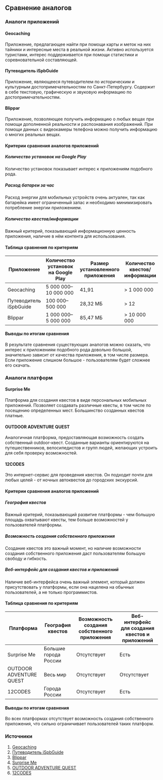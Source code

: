 ﻿## Сравнение аналогов

### Аналоги приложений
#### Geocaching

Приложение, предлагающее найти при помощи карты и меток на них тайники и интересные места в реальной жизни. Активно используется туристами, интерес поддерживается при помощи статистики и соревновательной составляющей.

#### Путеводитель iSpbGuide

Приложение, являющееся путеводителем по историческим и культурным достопримечательностям по Санкт-Петербургу. Содержит в себе текстовую, графическую и звуковую информацию по достопримечательностям.

#### Blippar

Приложение, позволяющее получить информацию о любых вещах при помощи дополненной реальности и распознавания изображений. При помощи данных с видеокамеры телефона можно получить информацию о многих реальных вещах.

#### Критерии сравнения аналогов приложений

##### Количество установок на Google Play

Количество установок показывает интерес к приложениям подобного рода.

##### Расход батареи за час

Расход энергии для мобильных устройств очень актуален, так как батарейка имеет ограниченный запас и необходимо минимизировать потребление энергии приложением.

##### Количество квестов/информации

Важный критерий, показывающий информационную ценность приложения, наличие в нём контента для использования.

#### Таблица сравнения по критериям

Приложение | Количество установок на Google Play | Размер установленного приложения | Количество квестов/информации
---------- | ----------------------------------- | -------------------------------- | -----------------------------
Geocaching | 5 000 000–10 000 000 | 41,91 | > 1 000 000
Путеводитель iSpbGuide | 100 000–500 000 | 28,32 МБ | > 12
Blippar | 1 000 000–5 000 000 | 85,47 МБ | > 10 000 000

#### Выводы по итогам сравнения

В результате сравнения существующих аналогов можно сказать, что интерес к приложениям подобного рода довольно большой, значительно зависит от качества приложения, в том числе размера. Если приложение слишком большое - пользователям будет сложнее его скачать.

### Аналоги платформ
#### Surprise Me

Платформа для создания квестов в виде персональных мобильных приложений. Позволяет создавать различные квесты, в том числе по посещению определенных мест. Большинство созданных квестов платные.

#### OUTDOOR ADVENTURE QUEST

Аналогичная платформа, предоставляющая возможность создать собственный outdoor-квест. Созданные варианты ориентируются на путешественников, велосипедистов и групп людей, желающих устроить для себя проверку возможностей.

#### 12CODES

Это интернет-сервис для проведения квестов. Он подходит почти для любых целей - от ночных автоквестов до городских экскурсий.

#### Критерии сравнения аналогов приложений

##### География квестов

Важный критерий, показывающий развитие платформы - чем большую площадь охватывают квесты, тем больше возможностей у пользователей платформы.

##### Возможность создания собственного приложения

Создание квестов это важный момент, но наличие возможности создания собственного приложения даст пользователям большую свободу и гибкость.

##### Веб-интерфейс для создания квестов и приложений

Наличие веб-интерфейса очень важный элемент, который должен присутствовать у платформы, если она нацелена на обычных пользователей, а не только программистов.

#### Таблица сравнения по критериям

Платформа | География квестов | Возможность создания собственного приложения | Веб-интерфейс для создания квестов и приложений
---------- | ----------------------------------- | -------------------------------- | -----------------------------
Surprise Me | Большие города России | Отсутствует | Есть
OUTDOOR ADVENTURE QUEST | Весь мир | Отсутствует | Отсутствует
12CODES | Города России | Отсутствует | Есть

#### Выводы по итогам сравнения

Во всех платформах отсутствует возможность создания собственного приложения, что сильно ограничивает пользователей таких платформ.

### Источники

1. [Geocaching](https://play.google.com/store/apps/details?id=com.groundspeak.geocaching.intro)
2. [Путеводитель iSpbGuide](https://play.google.com/store/apps/details?id=iSpbGuide.com)
3. [Blippar](https://play.google.com/store/apps/details?id=com.blippar.ar.android)
4. [Surprise Me](https://surprizeme.ru/)
5. [OUTDOOR ADVENTURE QUEST](http://outdooradventurequest.com/)
6. [12CODES](https://12codes.ru/)